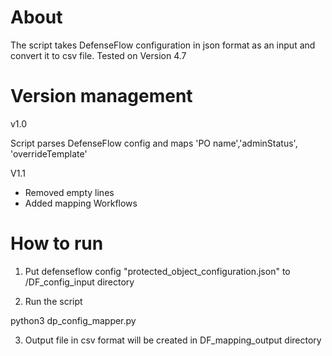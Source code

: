 # About

The script takes DefenseFlow configuration in json format as an input and convert it to csv file.
Tested on Version 4.7

# Version management

v1.0

Script parses DefenseFlow config and maps 'PO name','adminStatus', 'overrideTemplate'

V1.1
- Removed empty lines
- Added mapping Workflows

# How to run

1. Put defenseflow config "protected_object_configuration.json" to /DF_config_input directory  

2. Run the script

python3 dp_config_mapper.py 

3. Output file in csv format will be created in DF_mapping_output directory
